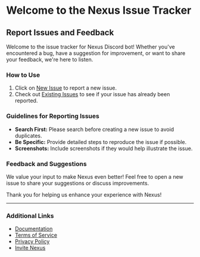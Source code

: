 # Welcome to the Nexus Issue Tracker

## Report Issues and Feedback

Welcome to the issue tracker for Nexus Discord bot! Whether you've encountered a bug, have a suggestion for improvement, or want to share your feedback, we're here to listen.

### How to Use

1. Click on [New Issue](https://github.com/nexus-discord-bot/issues/issues/new) to report a new issue.
2. Check out [Existing Issues](https://github.com/nexus-discord-bot/issues/issues) to see if your issue has already been reported.

### Guidelines for Reporting Issues

- **Search First:** Please search before creating a new issue to avoid duplicates.
- **Be Specific:** Provide detailed steps to reproduce the issue if possible.
- **Screenshots:** Include screenshots if they would help illustrate the issue.

### Feedback and Suggestions

We value your input to make Nexus even better! Feel free to open a new issue to share your suggestions or discuss improvements.

Thank you for helping us enhance your experience with Nexus!

---

### Additional Links

- [Documentation](https://nexus-codes.app)
- [Terms of Service](https://nexus-codes.app/terms/)
- [Privacy Policy](https://nexus-codes.app/privacy/)
- [Invite Nexus](https://discord.com/oauth2/authorize?client_id=1224387094831562902&permissions=142336&integration_type=0&scope=applications.commands+bot)
